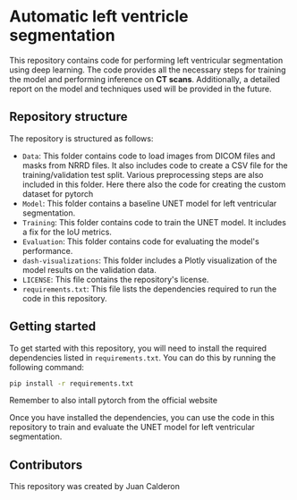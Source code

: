 # Automatic left ventricle segmentation

This repository contains code for performing left ventricular segmentation using deep learning. The code provides all the necessary steps for training the model and performing inference on **CT scans**. Additionally, a detailed report on the model and techniques used will be provided in the future.

## Repository structure

The repository is structured as follows:

- `Data`: This folder contains code to load images from DICOM files and masks from NRRD files. It also includes code to create a CSV file for the training/validation test split. Various preprocessing steps are also included in this folder. Here there also the code for creating the custom dataset for pytorch
- `Model`: This folder contains a baseline UNET model for left ventricular segmentation.
- `Training`: This folder contains code to train the UNET model. It includes a fix for the IoU metrics.
- `Evaluation`: This folder contains code for evaluating the model's performance.
- `dash-visualizations`: This folder includes a Plotly visualization of the model results on the validation data.
- `LICENSE`: This file contains the repository's license.
- `requirements.txt`: This file lists the dependencies required to run the code in this repository.

## Getting started

To get started with this repository, you will need to install the required dependencies listed in `requirements.txt`. You can do this by running the following command:

```bash
pip install -r requirements.txt
```
Remember to also intall pytorch from the official website



Once you have installed the dependencies, you can use the code in this repository to train and evaluate the UNET model for left ventricular segmentation.

## Contributors

This repository was created by Juan Calderon
